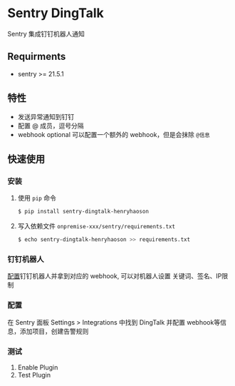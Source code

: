 # Sentry DingTalk

Sentry 集成钉钉机器人通知

## Requirments
- sentry >= 21.5.1

## 特性
- 发送异常通知到钉钉
- 配置 @ 成员，逗号分隔
- webhook optional 可以配置一个额外的 webhook，但是会抹除 `@信息`
## 快速使用
### 安装
1. 使用 `pip` 命令
    ```bash
    $ pip install sentry-dingtalk-henryhaoson
    ```

2. 写入依赖文件 `onpremise-xxx/sentry/requirements.txt`
    ```bash
    $ echo sentry-dingtalk-henryhaoson >> requirements.txt
    ```

### 钉钉机器人
[配置](https://developers.dingtalk.com/document/app/custom-robot-access)钉钉机器人并拿到对应的 webhook, 可以对机器人设置 关键词、签名、IP限制

### 配置
在 Sentry 面板 Settings > Integrations 中找到 DingTalk 并配置 webhook等信息，添加项目，创建告警规则

### 测试
1. Enable Plugin
2. Test Plugin
